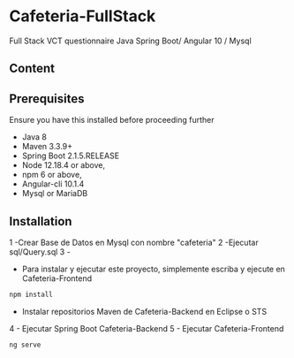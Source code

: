 # Cafeteria-FullStack
 Full Stack VCT questionnaire Java Spring Boot/ Angular 10 / Mysql

## Content
	
## Prerequisites
Ensure you have this installed before proceeding further
- Java 8
- Maven 3.3.9+
- Spring Boot 2.1.5.RELEASE
- Node 12.18.4 or above,  
- npm 6 or above,   
- Angular-cli 10.1.4
- Mysql or MariaDB

## Installation
1 -Crear Base de Datos en Mysql con nombre "cafeteria"
2 -Ejecutar sql/Query.sql
3 -
* Para instalar y ejecutar este proyecto, simplemente escriba y ejecute en Cafeteria-Frontend
```bash
npm install
```

* Instalar repositorios Maven de Cafeteria-Backend en Eclipse o STS

4 - Ejecutar Spring Boot Cafeteria-Backend
5 - Ejecutar Cafeteria-Frontend
```bash
ng serve
```